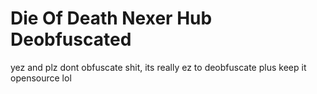 # Die Of Death Nexer Hub Deobfuscated

yez and plz dont obfuscate shit, its really ez to deobfuscate plus keep it opensource lol
